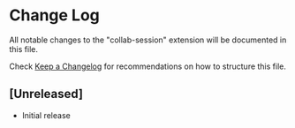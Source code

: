 # Change Log

All notable changes to the "collab-session" extension will be documented in this file.

Check [Keep a Changelog](http://keepachangelog.com/) for recommendations on how to structure this file.

## [Unreleased]

- Initial release